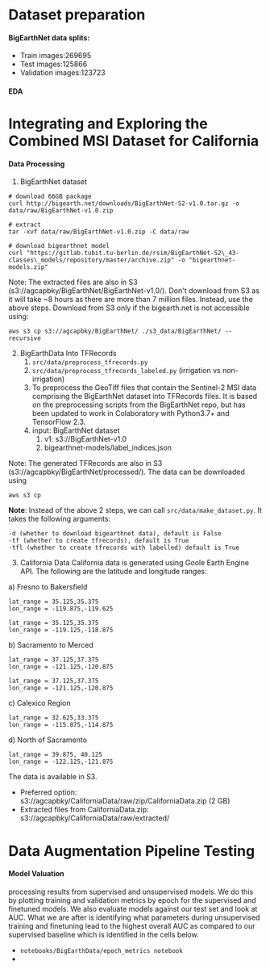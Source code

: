 

# Dataset preparation
#### BigEarthNet data splits:
- Train images:269695
- Test images:125866
- Validation images:123723

#### EDA 
# Integrating and Exploring the Combined MSI Dataset for California

#### Data Processing 
1. BigEarthNet dataset 
```
# download 66GB package 
curl http://bigearth.net/downloads/BigEarthNet-S2-v1.0.tar.gz -o data/raw/BigEarthNet-v1.0.zip

# extract 
tar -xvf data/raw/BigEarthNet-v1.0.zip -C data/raw

# download bigearthnet model
curl "https://gitlab.tubit.tu-berlin.de/rsim/BigEarthNet-S2\_43-classes\_models/repository/master/archive.zip" -o "bigearthnet-models.zip"
```
Note: The extracted files are also in S3 (s3://agcapbky/BigEarthNet/BigEarthNet-v1.0/). 
Don't download from S3 as it will take ~8 hours as there are more than 7 million files. 
Instead, use the above steps. Download from S3 only if the bigearth.net is not accessible using:
```
aws s3 cp s3://agcapbky/BigEarthNet/ ./s3_data/BigEarthNet/ --recursive
```
2. BigEarthData Into TFRecords
	1. `src/data/preprocess_tfrecords.py` 
	2. `src/data/preprocess_tfrecords_labeled.py`  (irrigation vs non-irrigation)
	3. To preprocess the GeoTiff files that contain the Sentinel-2 MSI data comprising the BigEarthNet dataset into TFRecords files. It is based on the preprocessing scripts from the BigEarthNet repo, but has been updated to work in Colaboratory with Python3.7+ and TensorFlow 2.3.
	4. input: BigEarthNet dataset
		1.  v1: s3://BigEarthNet-v1.0
		2. bigearthnet-models/label_indices.json 

Note: The generated TFRecords are also in S3 (s3://agcapbky/BigEarthNet/processed/). The data can be downloaded using 
```
aws s3 cp
```
**Note**: Instead of the above 2 steps, we can call `src/data/make_dataset.py`. It takes the following arguments:
```
-d (whether to download bigearthnet data), default is False
-tf (whether to create tfrecords), default is True
-tfl (whether to create tfrecords with labelled) default is True
```
3. California Data
California data is generated using Goole Earth Engine API. The following are the latitude and longitude ranges:  

a) Fresno to Bakersfield  
	
	lat_range = 35.125,35.375  
	lon_range = -119.875,-119.625  
	
	lat_range = 35.125,35.375  
	lon_range = -119.125,-118.875  
	
b) Sacramento to Merced  
	
	lat_range = 37.125,37.375  
	lon_range = -121.125,-120.875  
	
	lat_range = 37.125,37.375  
	lon_range = -121.125,-120.875  
	
c) Calexico Region  
	
	lat_range = 32.625,33.375  
	lon_range = -115.875,-114.875  

d) North of Sacramento  
	
	lat_range = 39.875, 40.125  
	lon_range = -122.125,-121.875  

The data is available in S3. 
- Preferred option: s3://agcapbky/CaliforniaData/raw/zip/CaliforniaData.zip  (2 GB)
- Extracted files from CaliforniaData.zip: s3://agcapbky/CaliforniaData/raw/extracted/


# Data Augmentation Pipeline Testing



#### Model Valuation 
 processing results from supervised and unsupervised models. We do this by plotting training and validation metrics by epoch for the supervised and finetuned models. We also evaluate models against our test set and look at AUC. What we are after is identifying what parameters during unsupervised training and finetuning lead to the highest overall AUC as compared to our supervised baseline which is identified in the cells below.
- `notebooks/BigEarthData/epoch_metrics notebook`
- 
